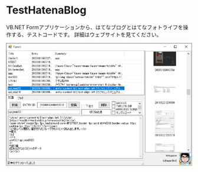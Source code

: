 # TestHatenaBlog
VB.NET Formアプリケーションから、はてなブログとはてなフォトライフを操作する、テストコードです。
詳細はウェブサイトを見てください。

![秋田犬](https://github.com/totsucom/HatenaBlogTest/blob/master/Form1.png)

